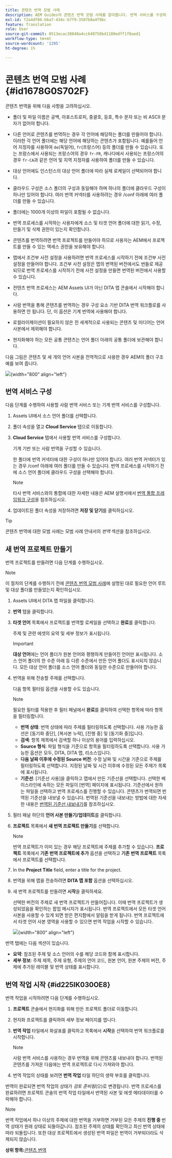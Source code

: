 ```yaml
---
title: 콘텐츠 번역 모범 사례
description: AEM Guides의 콘텐츠 번역 모범 사례를 알아봅니다. 번역 서비스를 구성하고 새 번역 프로젝트를 만들고 번역 작업을 시작하는 방법에 대해 알아봅니다.
exl-id: f2a4df86-bba7-434c-b7f9-3587b8a4f9bc
feature: Translation
role: User
source-git-commit: 0513ecac38840a4cc649758bd1180edff1f8aed1
workflow-type: tm+mt
source-wordcount: '1295'
ht-degree: 1%

---
```


# 콘텐츠 번역 모범 사례 {#id1678G0S702F}

콘텐츠 번역을 위해 다음 사항을 고려하십시오.

- 폴더 및 파일 이름은 공백, 아포스트로피, 중괄호, 등호, 특수 문자 또는 비 ASCII 문자가 없어야 합니다.

- 다른 언어로 콘텐츠를 번역하는 경우 각 언어에 해당하는 폴더를 만들어야 합니다. 이러한 각 언어 폴더에는 해당 언어에 해당하는 콘텐츠가 포함됩니다. 예를들어 언어 지정자를 사용하여 `de`(독일어), `fr`(프랑스어) 등의 폴더를 만들 수 있습니다. 또는 프랑스에서 사용되는 프랑스어의 경우 `fr-FR`, 캐나다에서 사용되는 프랑스어의 경우 `fr-CA`과 같은 언어 및 지역 지정자를 사용하여 폴더를 만들 수 있습니다.
- 대상 언어에도 인스턴스의 대상 언어 폴더에 따라 실제 로케일이 선택되어야 합니다.
- 클라우드 구성은 소스 폴더의 구성과 동일해야 하며 하나의 폴더에 클라우드 구성이 하나만 있어야 합니다. 여러 번역 커넥터를 사용하려는 경우 /conf 아래에 여러 폴더를 만들 수 있습니다.
- 폴더에는 1000개 이상의 파일이 포함될 수 없습니다.
- 번역 프로세스를 시작하는 사용자에게 소스 및 타겟 언어 폴더에 대한 읽기, 수정, 만들기 및 삭제 권한이 있는지 확인합니다.
- 콘텐츠를 번역하려면 번역 프로젝트를 만들어야 하므로 사용자는 AEM에서 프로젝트를 만들 수 있는 액세스 권한을 보유해야 합니다.
- 맵에서 조건부 사전 설정을 사용하려면 번역 프로세스를 시작하기 전에 조건부 사전 설정을 만들어야 합니다. 조건부 사전 설정은 맵의 번역된 버전에서도 번들로 제공되므로 번역 프로세스를 시작하기 전에 사전 설정을 만들면 번역된 버전에서 사용할 수 있습니다.
- 컨텐츠 번역 프로세스는 AEM Assets UI가 아닌 DITA 맵 콘솔에서 시작해야 합니다.
- 사람 번역을 통해 콘텐츠를 번역하는 경우 구성 요소 기반 DITA 번역 워크플로를 사용하면 안 됩니다. 단, 이 옵션은 기계 번역에 사용해야 합니다.
- 로컬라이제이션이 필요하지 않은 전 세계적으로 사용되는 콘텐츠 및 미디어는 언어 사본에서 제외해야 합니다.
- 현지화해야 하는 모든 공통 콘텐츠는 언어 폴더 아래의 공통 폴더에 보관해야 합니다.

다음 그림은 콘텐츠 및 세 개의 언어 사본을 전역적으로 사용한 경우 AEM의 폴더 구조 예를 보여 줍니다.

![](images/aem-directory_structure.png){width="800" align="left"}

## 번역 서비스 구성

다음 단계를 수행하여 사용할 사람 번역 서비스 또는 기계 번역 서비스를 구성합니다.

1. Assets UI에서 소스 언어 폴더를 선택합니다.

1. 폴더 속성을 열고 **Cloud Service** 탭으로 이동합니다.

1. **Cloud Service** 탭에서 사용할 번역 서비스를 구성합니다.

   기계 기반 또는 사람 번역을 구성할 수 있습니다.

   한 폴더에 번역 커넥터에 대한 구성이 하나만 있어야 합니다. 여러 번역 커넥터가 있는 경우 /conf 아래에 여러 폴더를 만들 수 있습니다. 번역 프로세스를 시작하기 전에 소스 언어 폴더에 클라우드 구성을 선택해야 합니다.

   >[!NOTE]
   >
   > 타사 번역 서비스와의 통합에 대한 자세한 내용은 AEM 설명서에서 [번역 통합 프레임워크 구성](https://experienceleague.adobe.com/docs/experience-manager-cloud-service/sites/administering/reusing-content/translation/integration-framework.html?lang=en)을 참조하십시오.

1. 업데이트된 폴더 속성을 저장하려면 **저장 및 닫기**&#x200B;를 클릭하십시오.


>[!TIP]
>
> 콘텐츠 번역에 대한 모범 사례는 모범 사례 안내서의 *번역* 섹션을 참조하십시오.

## 새 번역 프로젝트 만들기

번역 프로젝트를 만들려면 다음 단계를 수행하십시오.

>[!NOTE]
>
> 이 절차의 단계를 수행하기 전에 [콘텐츠 번역 모범 사례](#id1678G0S702F)에 설명된 대로 필요한 언어 루트 및 대상 폴더를 만들었는지 확인하십시오.

1. Assets UI에서 DITA 맵 파일을 클릭합니다.

1. **번역** 탭을 클릭합니다.

1. **타겟 언어** 목록에서 프로젝트를 번역할 로케일을 선택하고 **완료**&#x200B;를 클릭합니다.

   주제 및 관련 에셋의 요약 및 세부 정보가 표시됩니다.

   >[!IMPORTANT]
   >
   > **대상 언어**&#x200B;에는 언어 폴더가 원본 언어와 평행하게 만들어진 언어만 표시됩니다. 소스 언어 폴더의 한 수준 아래 등 다른 수준에서 만든 언어 폴더도 표시되지 않습니다. 모든 대상 언어 폴더를 소스 언어 폴더와 동일한 수준으로 만들어야 합니다.

1. 번역을 위해 전송할 주제를 선택합니다.

   다음 항목 필터링 옵션을 사용할 수도 있습니다.

   >[!NOTE]
   >
   > 필요한 필터를 적용한 후 필터 패널에서 **완료**&#x200B;를 클릭하여 선택한 항목에 따라 항목을 필터링합니다.

   - **번역 상태**: 번역 상태에 따라 주제를 필터링하도록 선택합니다. 사용 가능한 옵션은 [동기화 중단], [복사본 누락], [진행 중] 및 [동기화 중]입니다.
   - **검색**: 항목 제목에서 검색할 하나 이상의 용어를 입력하십시오.
   - **Source 형식**: 파일 형식을 기준으로 항목을 필터링하도록 선택합니다. 사용 가능한 옵션은 모두, DITA, DITA 맵, 리소스입니다.
   - **다음 날짜 이후에 수정된 Source 버전**: 수정 날짜 및 시간을 기준으로 주제를 필터링하도록 선택합니다. 지정된 날짜 및 시간 이후에 수정된 모든 주제가 목록에 표시됩니다.
   - **기준선**: [기준선 사용]을 클릭하고 맵에서 만든 기준선을 선택합니다. 선택한 베이스라인에 속하는 모든 파일이 [번역] 페이지에 표시됩니다. 기준선에서 원하는 파일을 선택하고 번역 프로세스를 진행할 수 있습니다. 콘텐츠가 번역되면 번역된 기준선을 내보낼 수 있습니다. 번역된 기준선을 내보내는 방법에 대한 자세한 내용은 [번역된 기준선 내보내기](generate-output-use-baseline-for-publishing.md#id196SE600GHS)를 참조하십시오.
1. 필터 패널 하단의 **언어 사본 만들기/업데이트**&#x200B;를 클릭합니다.

1. **프로젝트** 목록에서 **새 번역 프로젝트 만들기**&#x200B;를 선택합니다.

   >[!NOTE]
   >
   > 번역 프로젝트가 이미 있는 경우 해당 프로젝트에 주제를 추가할 수 있습니다. **프로젝트** 목록에서 **기존 번역 프로젝트에 추가** 옵션을 선택하고 **기존 번역 프로젝트** 목록에서 프로젝트를 선택합니다.

1. In the **Project Title** field, enter a title for the project.

1. 번역을 위해 맵을 전송하려면 **DITA 맵 포함** 옵션을 선택하십시오.
1. 새 번역 프로젝트를 만들려면 **시작**&#x200B;을 클릭하세요.

   선택한 버전의 주제로 새 번역 프로젝트가 만들어집니다. 이때 번역 프로젝트가 생성되었음을 확인하는 팝업 메시지가 표시됩니다. 번역 프로젝트에서 모든 타겟 언어 사본을 사용할 수 있게 되면 받은 편지함에서 알림을 받게 됩니다. 번역 프로젝트에서 타겟 언어 사본 영역을 사용할 수 있으면 번역 작업을 시작할 수 있습니다.

   ![](images/status-translation-uuid.png){width="800" align="left"}


번역 탭에는 다음 섹션이 있습니다.

- **요약**: 참조된 주제 및 소스 언어의 수를 해당 코드와 함께 표시합니다.
- **세부 정보**: 주제 제목, 주제 유형, 주제의 언어 코드, 원본 언어, 원본 주제의 버전, 주제에 추가된 레이블 및 번역 상태를 표시합니다.




## 번역 작업 시작 {#id225IK030OE8}

번역 작업을 시작하려면 다음 단계를 수행하십시오.

1. **프로젝트** 콘솔에서 현지화를 위해 만든 프로젝트 폴더로 이동합니다.

1. 현지화 프로젝트를 클릭하여 세부 정보 페이지를 엽니다.

1. **번역 작업** 타일에서 화살표를 클릭하고 목록에서 **시작**&#x200B;을 선택하여 번역 워크플로를 시작합니다.

   >[!NOTE]
   >
   > 사람 번역 서비스를 사용하는 경우 번역을 위해 콘텐츠를 내보내야 합니다. 번역된 콘텐츠를 가져온 다음에는 번역 프로젝트로 다시 가져와야 합니다.

1. 번역 작업의 상태를 보려면 **번역 작업** 타일 하단의 생략 부호를 클릭합니다.


번역이 완료되면 번역 작업의 상태가 *검토 준비됨*(으)로 변경됩니다. 번역 프로세스를 완료하려면 프로젝트 콘솔의 번역 작업 타일에서 번역된 사본 및 에셋 메타데이터를 수락해야 합니다.

>[!NOTE]
>
> 번역 작업에서 하나 이상의 주제에 대한 번역을 거부하면 거부된 모든 주제의 **진행 중** 번역 상태가 원래 상태로 되돌아갑니다. 참조된 주제의 상태를 확인하고 최신 번역 상태에 따라 되돌립니다. 또한 대상 프로젝트에서 생성된 번역 파일은 번역이 거부되더라도 삭제되지 않습니다.

**상위 항목:**[&#x200B;콘텐츠 번역](translation.md)
